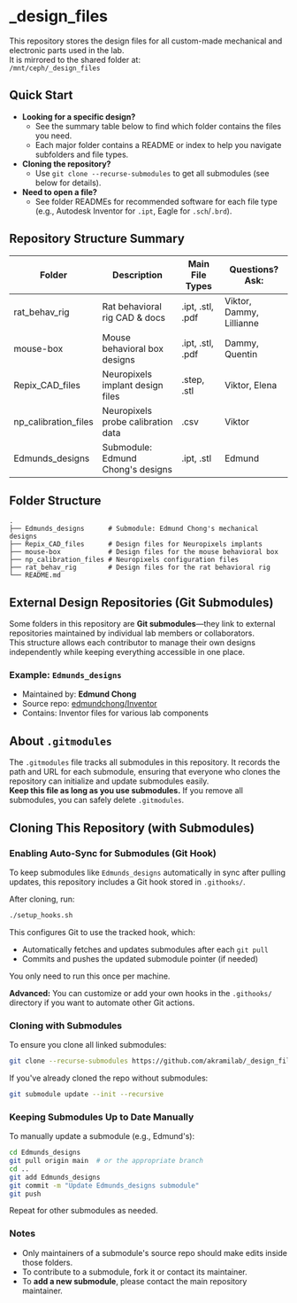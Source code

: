 # _design_files

This repository stores the design files for all custom-made mechanical and electronic parts used in the lab.  
It is mirrored to the shared folder at:  
`/mnt/ceph/_design_files`

## Quick Start

- **Looking for a specific design?**
  - See the summary table below to find which folder contains the files you need.
  - Each major folder contains a README or index to help you navigate subfolders and file types.
- **Cloning the repository?**
  - Use `git clone --recurse-submodules` to get all submodules (see below for details).
- **Need to open a file?**
  - See folder READMEs for recommended software for each file type (e.g., Autodesk Inventor for `.ipt`, Eagle for `.sch`/`.brd`).

## Repository Structure Summary

| Folder                | Description                              | Main File Types      | Questions? Ask:          |
|-----------------------|------------------------------------------|----------------------|--------------------------|
| rat_behav_rig         | Rat behavioral rig CAD & docs            | .ipt, .stl, .pdf     | Viktor, Dammy, Lillianne |
| mouse-box             | Mouse behavioral box designs             | .ipt, .stl, .pdf     | Dammy, Quentin           |
| Repix_CAD_files       | Neuropixels implant design files         | .step, .stl          | Viktor, Elena            |
| np_calibration_files  | Neuropixels probe calibration data       | .csv                 | Viktor                   |
| Edmunds_designs       | Submodule: Edmund Chong's designs        | .ipt, .stl           | Edmund                   |

## Folder Structure

```
.
├── Edmunds_designs      # Submodule: Edmund Chong's mechanical designs
├── Repix_CAD_files      # Design files for Neuropixels implants     
├── mouse-box            # Design files for the mouse behavioral box
├── np_calibration_files # Neuropixels configuration files
├── rat_behav_rig        # Design files for the rat behavioral rig   
└── README.md
```

## External Design Repositories (Git Submodules)

Some folders in this repository are **Git submodules**—they link to external repositories maintained by individual lab members or collaborators.  
This structure allows each contributor to manage their own designs independently while keeping everything accessible in one place.

### Example: `Edmunds_designs`

- Maintained by: **Edmund Chong**
- Source repo: [edmundchong/Inventor](https://github.com/edmundchong/Inventor)
- Contains: Inventor files for various lab components

## About `.gitmodules`

The `.gitmodules` file tracks all submodules in this repository. It records the path and URL for each submodule, ensuring that everyone who clones the repository can initialize and update submodules easily.  
**Keep this file as long as you use submodules.** If you remove all submodules, you can safely delete `.gitmodules`.

## Cloning This Repository (with Submodules)

### Enabling Auto-Sync for Submodules (Git Hook)

To keep submodules like `Edmunds_designs` automatically in sync after pulling updates, this repository includes a Git hook stored in `.githooks/`.

After cloning, run:

```bash
./setup_hooks.sh
```

This configures Git to use the tracked hook, which:

- Automatically fetches and updates submodules after each `git pull`
- Commits and pushes the updated submodule pointer (if needed)

You only need to run this once per machine.

**Advanced:** You can customize or add your own hooks in the `.githooks/` directory if you want to automate other Git actions.

### Cloning with Submodules

To ensure you clone all linked submodules:

```bash
git clone --recurse-submodules https://github.com/akramilab/_design_files.git
```

If you've already cloned the repo without submodules:

```bash
git submodule update --init --recursive
```

### Keeping Submodules Up to Date Manually

To manually update a submodule (e.g., Edmund's):

```bash
cd Edmunds_designs
git pull origin main  # or the appropriate branch
cd ..
git add Edmunds_designs
git commit -m "Update Edmunds_designs submodule"
git push
```

Repeat for other submodules as needed.

### Notes

- Only maintainers of a submodule's source repo should make edits inside those folders.
- To contribute to a submodule, fork it or contact its maintainer.
- To **add a new submodule**, please contact the main repository maintainer.
